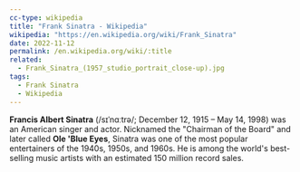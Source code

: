 ```yaml
---
cc-type: wikipedia
title: "Frank Sinatra - Wikipedia"
wikipedia: "https://en.wikipedia.org/wiki/Frank_Sinatra"
date: 2022-11-12
permalink: /en.wikipedia.org/wiki/:title
related:
  - Frank_Sinatra_(1957_studio_portrait_close-up).jpg
tags:
  - Frank Sinatra
  - Wikipedia
---
```

**Francis Albert Sinatra** (/sɪˈnɑːtrə/; December 12, 1915 – May 14, 1998) was an American singer and actor. Nicknamed the "Chairman of the Board" and later called **Ole 'Blue Eyes**, Sinatra was one of the most popular entertainers of the 1940s, 1950s, and 1960s. He is among the world's best-selling music artists with an estimated 150 million record sales.